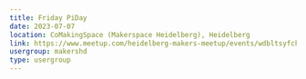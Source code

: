 ```yaml
---
title: Friday PiDay
date: 2023-07-07
location: CoMakingSpace (Makerspace Heidelberg), Heidelberg
link: https://www.meetup.com/heidelberg-makers-meetup/events/wdbltsyfckbkb/
usergroup: makershd
type: usergroup
---
```

